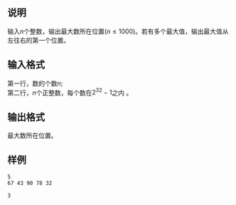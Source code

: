 <h2>说明</h2>

输入$n$个整数，输出最大数所在位置($n≤1000$)。若有多个最大值，输出最大值从左往右的第一个位置。
<h2>输入格式</h2>

第一行，数的个数$n$;<br>第二行，$n$个正整数，每个数在$2^{32}−1$之内 。

<h2>输出格式</h2>

最大数所在位置。

<h2>样例</h2>
<pre><code class="language-input1">5
67 43 90 78 32</code></pre><pre><code class="language-output1">3</code></pre>
